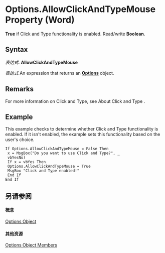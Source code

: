 
# Options.AllowClickAndTypeMouse Property (Word)

 **True** if Click and Type functionality is enabled. Read/write **Boolean**.


## Syntax

 _表达式_. **AllowClickAndTypeMouse**

 _表达式_ An expression that returns an **[Options](873b7b99-3fe1-fd89-9ece-a9355cb827dc.md)** object.


## Remarks

For more information on Click and Type, see About Click and Type .


## Example

This example checks to determine whether Click and Type functionality is enabled. If it isn't enabled, the example sets this functionality based on the user's choice.


```
If Options.AllowClickAndTypeMouse = False Then 
 x = MsgBox("Do you want to use Click and Type?", _ 
 vbYesNo) 
 If x = vbYes Then 
 Options.AllowClickAndTypeMouse = True 
 MsgBox "Click and Type enabled!" 
 End If 
End If
```


## 另请参阅


#### 概念


[Options Object](873b7b99-3fe1-fd89-9ece-a9355cb827dc.md)
#### 其他资源


[Options Object Members](http://msdn.microsoft.com/library/76cd9dfe-6bbb-4c3d-0bfc-79a62bedd15e%28Office.15%29.aspx)
